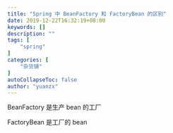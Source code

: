 ```yaml
---
title: "Spring 中 BeanFactory 和 FactoryBean 的区别"
date: 2019-12-22T16:32:19+08:00
keywords: []
description: ""
tags: [
    "spring"
]
categories: [
    "杂货铺"
]
autoCollapseToc: false
author: "yuanzx"
---
```


BeanFactory 是生产 bean 的工厂

FactoryBean 是工厂的 bean